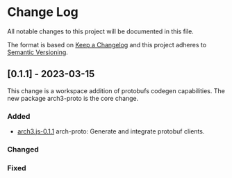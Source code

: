 
# Change Log
All notable changes to this project will be documented in this file.
 
The format is based on [Keep a Changelog](http://keepachangelog.com/)
and this project adheres to [Semantic Versioning](http://semver.org/).
 
## [0.1.1] - 2023-03-15
 
This change is a workspace addition of protobufs codegen capabilities. The new package arch3-proto is the core change.
 
### Added
- [arch3.js-0.1.1](https://github.com/archway-network/arch3.js)
  arch-proto: Generate and integrate protobuf clients.
 
### Changed
 
### Fixed
 
